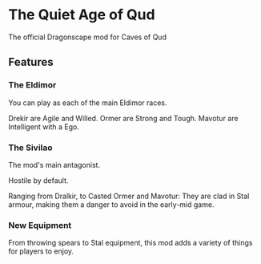 # The Quiet Age of Qud
The official Dragonscape mod for Caves of Qud

## Features

### The Eldimor
You can play as each of the main Eldimor races.

Drekir are Agile and Willed.
Ormer are Strong and Tough.
Mavotur are Intelligent with a Ego.

### The Sivilao
The mod's main antagonist.

Hostile by default.

Ranging from Dralkir, to Casted Ormer and Mavotur: They are clad in Stal armour, making them a danger to avoid in the early-mid game.

### New Equipment
From throwing spears to Stal equipment, this mod adds a variety of things for players to enjoy.